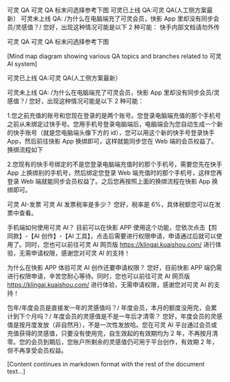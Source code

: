 可灵 QA
可灵 QA 标末问选择参考下图
可灵已上线 QA:可灵 QA(人工侧方案最新）
可灵未上线 QA:
/为什么在电脑端充了可灵会员，快影 App 里却没有同步会员/灵感值？/
您好，出现这种情况可能是以下 2 种可能：
快手内部文档请勿外传

可灵 QA
可灵 QA 标末问选择参考下图

[Mind map diagram showing various QA topics and branches related to 可灵 AI system]

可灵已上线 QA:可灵 QA(人工侧方案最新）

可灵未上线 QA:
/为什么在电脑端充了可灵会员，快影 App 里却没有同步会员/灵感值？/
您好，出现这种情况可能是以下 2 种可能：

1.您之前充值的账号和您现在登录的是两个账号。您登录电脑端充值的那个手机号之前从未绑定过快手号。您用手机号登录电脑端后，电脑端会为您自动生成一个新的快手账号（就是您电脑端头像下方的 id），您可以用这个新的快手号登录快手 App，然后前往快影 App 换绑即可，这样就能同步您在 Web 端的会员权益了。换绑流程如下

2.您现有的快手号绑定的不是您登录电脑端充值时的那个手机号，需要您先在快手 App 上换绑别的手机号，然后绑定您登录 Web 端充值时的那个手机号，这样您再登录 Web 端就能同步会员权益了。之后您再按照上面的换绑流程在快影 App 换绑即可。

可灵 AI-发票
可灵 AI 发票税率是多少？
您好，税率是 6%，具体税额您可以在发票中查看。

手机端如何使用可灵 AI？
目前可以在快影 APP 使用这个功能，您依次点击【剪同款】-【AI 创作】-【AI 工具】，点击后需要进行权限申请，申请通过后就可以使用了。同时，您也可以前往可灵 AI 网页版 https://klingai.kuaishou.com/ 进行体验，无需申请权限，感谢您对可灵 AI 的支持！

为什么在快影 APP 体验可灵 AI 创作还要申请权限？
您好，目前快影 APP 端仍需进行权限申请，辛苦您耐心等待。同时，您也可以前往可灵 AI 网页版 https://klingai.kuaishou.com/ 进行体验，无需申请权限，感谢您对可灵 AI 的支持！

包年/年度会员是直接发一年的灵感值吗？/ 年度会员，本月的额度没用完，会累计到下个月吗？/ 年度会员的灵感值是不是一年后才清零？
您好，年度会员的灵感值是按月度发放（非自然月），不是一次性发放哈。您在可灵 AI 平台通过会员或充值获得的灵感值，只要没有使用完，自生效起的有效期均为 2 年，不再按月清零。您的会员到期后，您账户所剩余的灵感值仍可用于平台创作，有效期 2 年，但不再享受会员权益。

[Content continues in markdown format with the rest of the document text...]
